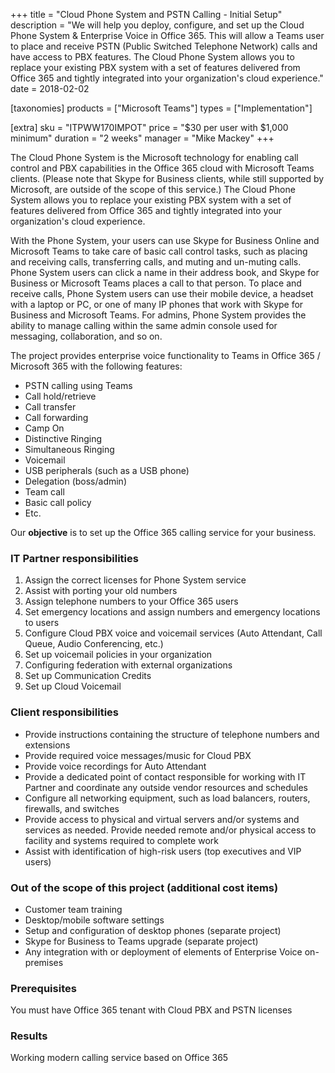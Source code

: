 +++
title = "Cloud Phone System and PSTN Calling - Initial Setup"
description = "We will help you deploy, configure, and set up the Cloud Phone System & Enterprise Voice in Office 365. This will allow a Teams user to place and receive PSTN (Public Switched Telephone Network) calls and have access to PBX features. The Cloud Phone System allows you to replace your existing PBX system with a set of features delivered from Office 365 and tightly integrated into your organization's cloud experience."
date = 2018-02-02

[taxonomies]
products = ["Microsoft Teams"]
types = ["Implementation"]

[extra]
sku = "ITPWW170IMPOT"
price = "$30 per user with $1,000 minimum"
duration = "2 weeks"
manager = "Mike Mackey"
+++

The Cloud Phone System is the Microsoft technology for enabling call control
and PBX capabilities in the Office 365 cloud with Microsoft
Teams clients. (Please note that Skype for Business clients, while still supported by
Microsoft, are outside of the scope of this service.) The Cloud Phone System
allows you to replace your existing PBX system with a set of
features delivered from Office 365 and tightly integrated into your
organization's cloud experience.

With the Phone System, your users can use Skype for Business Online and
Microsoft Teams to take care of basic call control tasks, such as
placing and receiving calls, transferring calls, and muting and
un-muting calls. Phone System users can click a name in their address
book, and Skype for Business or Microsoft Teams places a call to that
person. To place and receive calls, Phone System users can use their
mobile device, a headset with a laptop or PC, or one of many IP phones
that work with Skype for Business and Microsoft Teams. For admins, Phone
System provides the ability to manage calling within the same admin
console used for messaging, collaboration, and so on.

The project provides enterprise voice functionality to Teams in Office
365 / Microsoft 365 with the following features:

-   PSTN calling using Teams
-   Call hold/retrieve
-   Call transfer
-   Call forwarding
-   Camp On
-   Distinctive Ringing
-   Simultaneous Ringing
-   Voicemail
-   USB peripherals (such as a USB phone)
-   Delegation (boss/admin)
-   Team call
-   Basic call policy
-   Etc.

Our **objective** is to set up the Office 365 calling service for your
business.

### IT Partner responsibilities

1.  Assign the correct licenses for Phone System service
2.  Assist with porting your old numbers
3.  Assign telephone numbers to your Office 365 users
4.  Set emergency locations and assign numbers and emergency locations
    to users
5.  Configure Cloud PBX voice and voicemail services (Auto
    Attendant, Call Queue, Audio Conferencing, etc.)
6.  Set up voicemail policies in your organization
7.  Configuring federation with external organizations
8.  Set up Communication Credits
9.  Set up Cloud Voicemail

### Client responsibilities

-   Provide instructions containing the structure of telephone numbers
    and extensions
-   Provide required voice messages/music for Cloud PBX
-   Provide voice recordings for Auto Attendant
-   Provide a dedicated point of contact responsible for working with IT
    Partner and coordinate any outside vendor resources and schedules
-   Configure all networking equipment, such as load balancers, routers,
    firewalls, and switches
-   Provide access to physical and virtual servers and/or systems and
    services as needed. Provide needed remote and/or physical access to
    facility and systems required to complete work
-   Assist with identification of high-risk users (top executives and
    VIP users)

### Out of the scope of this project (additional cost items)

-   Customer team training
-   Desktop/mobile software settings
-   Setup and configuration of desktop phones (separate project)
-   Skype for Business to Teams upgrade (separate project)
-   Any integration with or deployment of elements of Enterprise Voice
    on-premises

### Prerequisites

You must have Office 365 tenant with Cloud PBX and
PSTN licenses

### Results

Working modern calling service based on Office 365
